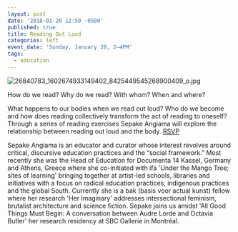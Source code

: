```yaml
---
layout: post
date: '2018-01-20 12:50 -0500'
published: true
title: Reading Out Loud
categories: left
event_date: 'Sunday, January 28, 2–4PM'
tags:
  - education
---
```

![26840783_1602674933149402_8425449545268900409_o.jpg]({{site.baseurl}}/assets/img/26840783_1602674933149402_8425449545268900409_o.jpg)


How do we read? Why do we read? With whom? When and where?

What happens to our bodies when we read out loud? Who do we become and how does reading collectively transform the act of reading to oneself? Through a series of reading exercises Sepake Angiama will explore the relationship between reading out loud and the body. [RSVP](https://www.facebook.com/events/135470050591335/?notif_t=plan_user_joined&notif_id=1516456506312979)

Sepake Angiama is an educator and curator whose interest revolves around critical, discursive education practices and the “social framework.” Most recently she was the Head of Education for Documenta 14 Kassel, Germany and Athens, Greece where she co-initiated with ifa 'Under the Mango Tree; sites of learning' bringing together at artist-led schools, libraries and initiatives with a focus on radical education practices, indigenous practices and the global South. Currently she is a bak (basis voor actual kunst) fellow where her research 'Her Imaginary' addresses intersectional feminism, brutalist architecture and science fiction. Sepake joins us amidst 'All Good Things Must Begin: A conversation between Audre Lorde and Octavia Butler' her research residency at SBC Gallerie in Montréal.
